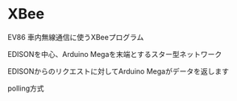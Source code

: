 # XBee
EV86 車内無線通信に使うXBeeプログラム

EDISONを中心、Arduino Megaを末端とするスター型ネットワーク

EDISONからのリクエストに対してArduino Megaがデータを返します

polling方式
